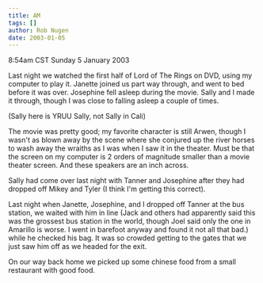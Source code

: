 ```yaml
---
title: AM
tags: []
author: Rob Nugen
date: 2003-01-05
---
```


<p class=date>8:54am CST Sunday 5 January 2003</p>

<p>Last night we watched the first half of Lord of The Rings on DVD,
using my computer to play it.  Janette joined us part way through, and
went to bed before it was over.  Josephine fell asleep during the
movie.  Sally and I made it through, though I was close to falling
asleep a couple of times.</p>

<p>(Sally here is YRUU Sally, not Sally in Cali)</p>

<p>The movie was pretty good; my favorite character is still Arwen,
though I wasn't as blown away by the scene where she conjured up the
river horses to wash away the wraiths as I was when I saw it in the
theater.  Must be that the screen on my computer is 2 orders of
magnitude smaller than a movie theater screen.  And these speakers are
an inch across.</p>

<p>Sally had come over last night with Tanner and Josephine after they
had dropped off Mikey and Tyler (I think I'm getting this correct).</p>

<p>Last night when Janette, Josephine, and I dropped off Tanner at the
bus station, we waited with him in line (Jack and others had
apparently said this was the grossest bus station in the world, though
Joel said only the one in Amarillo is worse.  I went in barefoot
anyway and found it not all that bad.) while he checked his bag.  It
was so crowded getting to the gates that we just saw him off as we
headed for the exit.</p>

<p>On our way back home we picked up some chinese food from a small
restaurant with good food.</p>
